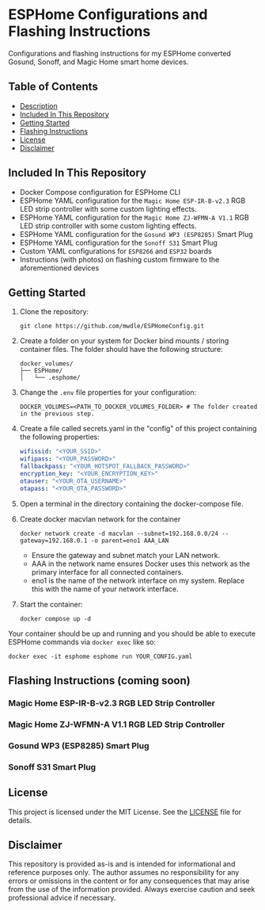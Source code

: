 # ESPHome Configurations and Flashing Instructions

Configurations and flashing instructions for my ESPHome converted Gosund, Sonoff, and Magic Home smart home devices.

## Table of Contents

- [Description](#esphome-configurations-and-flashing-instructions)
- [Included In This Repository](#included-in-this-repository)
- [Getting Started](#getting-started)
- [Flashing Instructions](#flashing-instructions-coming-soon)
- [License](#license)
- [Disclaimer](#disclaimer)

## Included In This Repository

- Docker Compose configuration for ESPHome CLI
- ESPHome YAML configuration for the `Magic Home ESP-IR-B-v2.3` RGB LED strip controller with some custom lighting effects.
- ESPHome YAML configuration for the `Magic Home ZJ-WFMN-A V1.1` RGB LED strip controller with some custom lighting effects.
- ESPHome YAML configuration for the `Gosund WP3 (ESP8285)` Smart Plug
- ESPHome YAML configuration for the `Sonoff S31` Smart Plug
- Custom YAML configurations for `ESP8266` and `ESP32` boards
- Instructions (with photos) on flashing custom firmware to the aforementioned devices

## Getting Started

1. Clone the repository:

   ```shell
   git clone https://github.com/mwdle/ESPHomeConfig.git
   ```

2. Create a folder on your system for Docker bind mounts / storing container files. The folder should have the following structure:

   ```shell
   docker_volumes/
   ├── ESPHome/
   │   └── .esphome/
   ```

3. Change the `.env` file properties for your configuration:

   ```properties
   DOCKER_VOLUMES=<PATH_TO_DOCKER_VOLUMES_FOLDER> # The folder created in the previous step.
   ```

4. Create a file called secrets.yaml in the "config" of this project containing the following properties:

   ```YAML
   wifissid: "<YOUR_SSID>"
   wifipass: "<YOUR_PASSWORD>"
   fallbackpass: "<YOUR_HOTSPOT_FALLBACK_PASSWORD>"
   encryption_key: "<YOUR_ENCRYPTION_KEY>"
   otauser: "<YOUR_OTA_USERNAME>"
   otapass: "<YOUR_OTA_PASSWORD>"
   ```

5. Open a terminal in the directory containing the docker-compose file.
6. Create docker macvlan network for the container

   ```shell
   docker network create -d macvlan --subnet=192.168.0.0/24 --gateway=192.168.0.1 -o parent=eno1 AAA_LAN
   ```

   - Ensure the gateway and subnet match your LAN network.
   - AAA in the network name ensures Docker uses this network as the primary interface for all connected containers.
   - eno1 is the name of the network interface on my system. Replace this with the name of your network interface.

7. Start the container:

   ```shell
   docker compose up -d
   ```

Your container should be up and running and you should be able to execute ESPHome commands via `docker exec` like so:

```shell
docker exec -it esphome esphome run YOUR_CONFIG.yaml
```

## Flashing Instructions (coming soon)

### Magic Home ESP-IR-B-v2.3 RGB LED Strip Controller

### Magic Home ZJ-WFMN-A V1.1 RGB LED Strip Controller

### Gosund WP3 (ESP8285) Smart Plug

### Sonoff S31 Smart Plug

## License

This project is licensed under the MIT License. See the [LICENSE](LICENSE) file for details.

## Disclaimer

This repository is provided as-is and is intended for informational and reference purposes only. The author assumes no responsibility for any errors or omissions in the content or for any consequences that may arise from the use of the information provided. Always exercise caution and seek professional advice if necessary.
